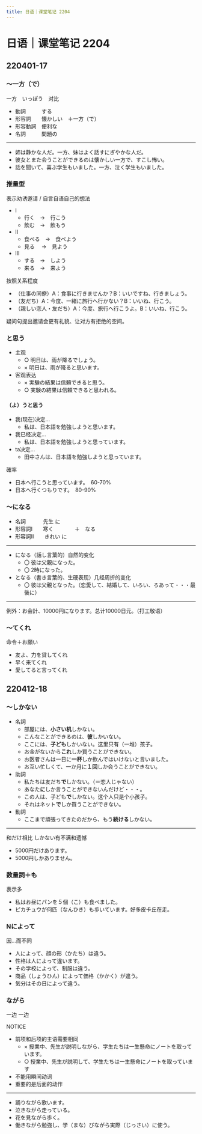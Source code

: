 ```yaml
---
title: 日语｜课堂笔记 2204
---
```


# 日语｜课堂笔记 2204

## 220401-17

### ～一方（で）

一方　いっぽう　对比

- 動詞　　　する　　　　
- 形容詞　　懐かしい　＋一方（で）
- 形容動詞　便利な
- 名詞　　　問題の　　　

---

- 姉は静かな人だ。一方、妹はよく話すにぎやかな人だ。
- 彼女とまた会うことができるのは懐かしい一方で、すこし怖い。
- 話を聞いて、喜ぶ学生もいました。一方、泣く学生もいました。 

### 推量型

表示劝诱邀请 / 自言自语自己的想法

- Ⅰ
    - 行く　→　行こう
    - 飲む　→　飲もう
- Ⅱ
    - 食べる　→　食べよう
    - 見る　 →　見よう
- Ⅲ
    - する　→　しよう
    - 来る　→　来よう

按照关系程度

- （仕事の同僚）A：食事に行きませんか？B：いいですね、行きましょう。
- （友だち）A：今度、一緒に旅行へ行かない？B：いいね、行こう。
- （親しい恋人・友だち）A：今度、旅行へ行こうよ。B：いいね、行こう。

疑问句提出邀请会更有礼貌、让对方有拒绝的空间。

### と思う

- 主观
    - ○ 明日は、雨が降るでしょう。
    - × 明日は、雨が降ると思います。
- 客观表达
    - × 実験の結果は信頼できると思う。
    - ○ 実験の結果は信頼できると思われる。

#### （よ）うと思う

- 我(现在)决定...
    - 私は、日本語を勉強しようと思います。　
- 我已经决定...
    - 私は、日本語を勉強しようと思っています。
- ta决定...
    - 田中さんは、日本語を勉強しようと思っています。

確率

- 日本へ行こうと思っています。　60-70%
- 日本へ行くつもりです。　80-90%

### ～になる

- 名詞　　　 先生 に　　　
- 形容詞Ⅰ　　寒く　　　　＋　なる
- 形容詞Ⅱ　　きれい に

---

- になる（話し言葉的）自然的变化
    - 〇 彼は父親になった。
    - 〇 2時になった。
- となる（書き言葉的、生硬表现）几经周折的变化
    - 〇 彼は父親となった。（恋愛して、結婚して、いろい、ろあって・・・最後に）

---

例外：お会計、10000円になります。总计10000日元。（打工敬语）

### ～てくれ

命令＋お願い

- 友よ、力を貸してくれ
- 早く来てくれ
- 愛してると言ってくれ

## 220412-18

### ～しかない

- 名詞
    - 部屋には、**小さい机**しかない。
    - こんなことができるのは、**彼**しかいない。
    - ここには、**子ども**しかいない。这里只有（一堆）孩子。
    - お金がないから**これ**しか買うことができない。　
    - お医者さんは一日に**一杯**しか飲んではいけないと言いました。
    - お互い忙しくて、一か月に**１回**しか会うことができない。
- 助詞
    - 私たちは友だち**で**しかない。（＝恋人じゃない）　
    - あなた**に**しか言うことができないんだけど・・・。
    - この人は、子ども**で**しかない。这个人只是个小孩子。
    - それはネット**で**しか買うことができない。
- 動詞
    - ここまで頑張ってきたのだから、もう**続ける**しかない。

---

和だけ相比 しかない有不满和遗憾

- 5000円だけあります。
- 5000円しかありません。

### 数量詞＋も

表示多

- 私はお昼にパンを５個（こ）も食べました。
- ピカチュウが何匹（なんひき）も歩いています。好多皮卡丘在走。

### Nによって

因...而不同

- 人によって、顔の形（かたち）は違う。
- 性格は人によって違います。
- その学校によって、制服は違う。
- 商品（しょうひん）によって価格（かかく）が違う。
- 気分はその日によって違う。

### ながら

一边 一边

NOTICE

- 前项和后项的主语需要相同
    - × 授業中、先生が説明しながら、学生たちは一生懸命にノートを取っています。
    - ○ 授業中、先生が説明して、学生たちは一生懸命にノートを取っています
- 不能用瞬间动词
- 重要的是后面的动作

---

- 踊りながら歌います。
- 泣きながら走っている。
- 花を見ながら歩く。
- 働きながら勉強し、学（まな）びながら実際（じっさい）に使う。
